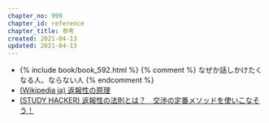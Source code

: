 ```yaml
---
chapter_no: 999
chapter_id: reference
chapter_title: 参考
created: 2021-04-13
updated: 2021-04-13
---
```

- {% include book/book_592.html %} {% comment %} なぜか話しかけたくなる人、ならない人 {% endcomment %}
- [(Wikipedia ja) 返報性の原理](https://ja.wikipedia.org/wiki/%E8%BF%94%E5%A0%B1%E6%80%A7%E3%81%AE%E5%8E%9F%E7%90%86)
- [(STUDY HACKER) 返報性の法則とは？　交渉の定番メソッドを使いこなそう！](https://studyhacker.net/what-is-reciprocity)